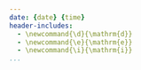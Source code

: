 ```yaml
---
date: {date} {time}
header-includes:
  - \newcommand{\d}{\mathrm{d}}
  - \newcommand{\e}{\mathrm{e}}
  - \newcommand{\i}{\mathrm{i}}
...
```

